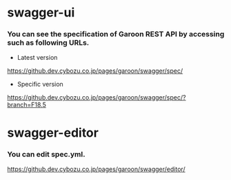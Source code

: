 # swagger-ui
### You can see the specification of Garoon REST API by accessing such as following URLs.

- Latest version

https://github.dev.cybozu.co.jp/pages/garoon/swagger/spec/

- Specific version

https://github.dev.cybozu.co.jp/pages/garoon/swagger/spec/?branch=F18.5


# swagger-editor
### You can edit spec.yml.
https://github.dev.cybozu.co.jp/pages/garoon/swagger/editor/
